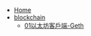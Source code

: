 * [Home](/)
* [blockchain](/wiki/[A]blockchain/)
  * [01以太坊客戶端-Geth](/wiki/[A]blockchain/01以太坊客戶端-Geth)
